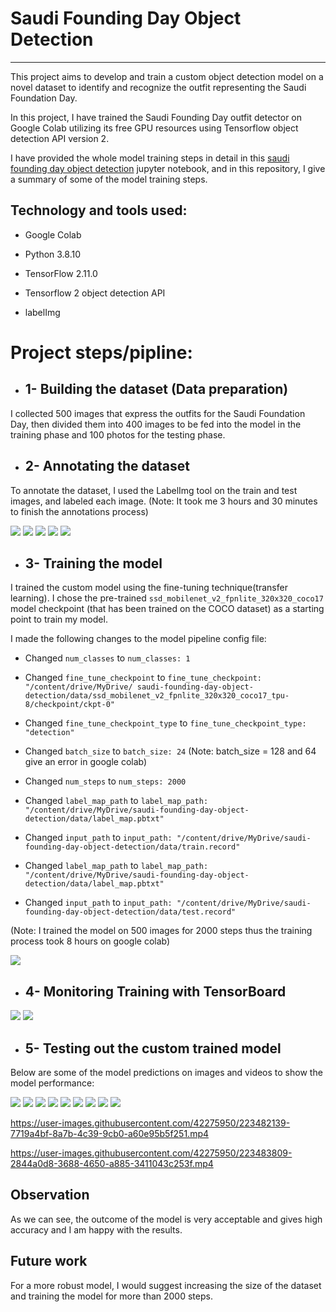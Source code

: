 # Saudi Founding Day Object Detection
---------------

This project aims to develop and train a custom object detection model on a novel dataset to identify and recognize the outfit representing the Saudi Foundation Day. 

In this project, I have trained the Saudi Founding Day outfit detector on Google Colab utilizing its free GPU resources using Tensorflow object detection API version 2.

I have provided the whole model training steps in detail in this [saudi founding day object detection](https://github.com/kalthommusa/Saudi_Founding_Day_Object_Detection/blob/master/saudi_founding_day_object_detection.ipynb) jupyter notebook, and in this repository,  I give a summary of some of the model training steps.


## Technology and tools used:

* Google Colab

* Python 3.8.10

* TensorFlow 2.11.0

* Tensorflow 2 object detection API

* labelImg


# Project steps/pipline:

* ## 1- Building the dataset (Data preparation)

I collected 500 images that express the outfits for the Saudi Foundation Day, then divided them into 400 images to be fed into the model in the training phase and 100 photos for the testing phase.
 

* ## 2- Annotating the dataset 

To annotate the dataset, I used the LabelImg tool on the train and test images, and labeled each image.
(Note: It took me 3 hours and 30 minutes to finish the annotations process)

![](readme_images/labelimg1.png)
![](readme_images/labelimg2.png)
![](readme_images/labelimg3.png)
![](readme_images/labelimg4.png)
![](readme_images/labelimg5.png)

* ## 3- Training the model

I trained the custom model using the fine-tuning technique(transfer learning). I chose the pre-trained ``ssd_mobilenet_v2_fpnlite_320x320_coco17`` model checkpoint (that has been trained on the COCO dataset) as a starting point to train my model.

I made the following changes to the model pipeline config file:

* Changed ``num_classes`` to ``num_classes: 1``

* Changed ``fine_tune_checkpoint`` to ``fine_tune_checkpoint: "/content/drive/MyDrive/ saudi-founding-day-object-detection/data/ssd_mobilenet_v2_fpnlite_320x320_coco17_tpu-8/checkpoint/ckpt-0"``

* Changed ``fine_tune_checkpoint_type`` to ``fine_tune_checkpoint_type: "detection"``

* Changed ``batch_size`` to ``batch_size: 24``
(Note: batch_size = 128 and 64 give an error in google colab)

* Changed ``num_steps`` to ``num_steps: 2000``

* Changed ``label_map_path`` to ``label_map_path: "/content/drive/MyDrive/saudi-founding-day-object-detection/data/label_map.pbtxt"``

* Changed ``input_path`` to ``input_path: "/content/drive/MyDrive/saudi-founding-day-object-detection/data/train.record"``

* Changed ``label_map_path`` to ``label_map_path: "/content/drive/MyDrive/saudi-founding-day-object-detection/data/label_map.pbtxt"``

* Changed ``input_path`` to ``input_path: "/content/drive/MyDrive/saudi-founding-day-object-detection/data/test.record"``

(Note: I trained the model on 500 images for 2000 steps thus the training process took 8 hours on google colab)

![](readme_images/trainig-2000-steps.png)


* ## 4- Monitoring Training with TensorBoard

![](readme_images/tensorboard.png)
![](readme_images/tensorboard2.png)

* ## 5- Testing out the custom trained model

Below are some of the model predictions on images and videos to show the model performance:

![](result_images/prediction-IMG-6734.png)
![](result_images/prediction-IMG-6248.png)
![](result_images/prediction-IMG-6446.png)
![](result_images/prediction-IMG-6717.png)
![](result_images/prediction-IMG-6139.png)
![](result_images/prediction-IMG-6156.png)
![](result_images/prediction-IMG-6646.png)
![](result_images/prediction-IMG-6722.png)
![](result_images/prediction-IMG-6801.png)

https://user-images.githubusercontent.com/42275950/223482139-7719a4bf-8a7b-4c39-9cb0-a60e95b5f251.mp4

https://user-images.githubusercontent.com/42275950/223483809-2844a0d8-3688-4650-a885-3411043c253f.mp4

## Observation
As we can see, the outcome of the model is very acceptable and gives high accuracy and I am happy with the results.

## Future work
For a more robust model, I would suggest increasing the size of the dataset and training the model for more than 2000 steps.